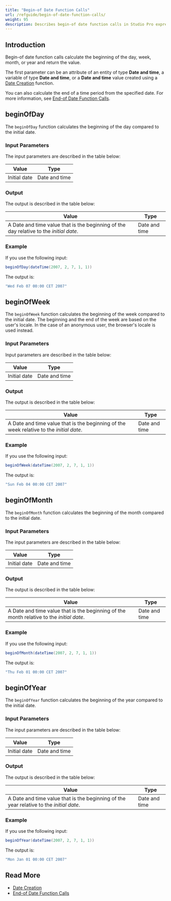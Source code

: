 ```yaml
---
title: "Begin-of Date Function Calls"
url: /refguide/begin-of-date-function-calls/
weight: 95
description: Describes begin-of date function calls in Studio Pro expressions.
---
```


## Introduction

Begin-of date function calls calculate the beginning of the day, week, month, or year and return the value.

The first parameter can be an attribute of an entity of type **Date and time**, a variable of type **Date and time**, or a **Date and time** value created using a [Date Creation](/refguide/date-creation/) function.

You can also calculate the end of a time period from the specified date. For more information, see [End-of Date Function Calls](/refguide/end-of-date-function-calls/).

## beginOfDay

The `beginOfDay` function calculates the beginning of the day compared to the initial date.

### Input Parameters

The input parameters are described in the table below:

| Value                                  | Type          |
| -------------------------------------- | ------------- |
| Initial date                           | Date and time |

### Output

The output is described in the table below:

| Value                                                        | Type          |
| ------------------------------------------------------------ | ------------- |
| A Date and time value that is the beginning of the day relative to the *initial date*. | Date and time |

### Example

If you use the following input:

```java {linenos=false}
beginOfDay(dateTime(2007, 2, 7, 1, 1))
```

The output is:

```java {linenos=false}
"Wed Feb 07 00:00 CET 2007"
```

## beginOfWeek

The `beginOfWeek` function calculates the beginning of the week compared to the initial date. The beginning and the end of the week are based on the user's locale. In the case of an anonymous user, the browser's locale is used instead.

### Input Parameters

Input parameters are described in the table below:

| Value                                  | Type          |
| -------------------------------------- | ------------- |
| Initial date                           | Date and time |

### Output

The output is described in the table below:

| Value                                                        | Type          |
| ------------------------------------------------------------ | ------------- |
| A Date and time value that is the beginning of the week relative to the *initial date*. | Date and time |

### Example

If you use the following input:

```java {linenos=false}
beginOfWeek(dateTime(2007, 2, 7, 1, 1))
```

The output is:

```java {linenos=false}
"Sun Feb 04 00:00 CET 2007"
```

## beginOfMonth

The `beginOfMonth` function calculates the beginning of the month compared to the initial date.

### Input Parameters

The input parameters are described in the table below:

| Value                                  | Type          |
| -------------------------------------- | ------------- |
| Initial date                           | Date and time |

### Output

The output is described in the table below:

| Value                                                        | Type          |
| ------------------------------------------------------------ | ------------- |
| A Date and time value that is the beginning of the month relative to the *initial date*. | Date and time |

### Example

If you use the following input:

```java {linenos=false}
beginOfMonth(dateTime(2007, 2, 7, 1, 1))
```

The output is:

```java {linenos=false}
"Thu Feb 01 00:00 CET 2007"
```

## beginOfYear

The `beginOfYear` function calculates the beginning of the year compared to the initial date.

### Input Parameters

The input parameters are described in the table below:

| Value                                  | Type          |
| -------------------------------------- | ------------- |
| Initial date                           | Date and time |

### Output

The output is described in the table below:

| Value                                                        | Type          |
| ------------------------------------------------------------ | ------------- |
| A Date and time value that is the beginning of the year relative to the *initial date*. | Date and time |

### Example

If you use the following input:

```java {linenos=false}
beginOfYear(dateTime(2007, 2, 7, 1, 1))
```

The output is:

```java {linenos=false}
"Mon Jan 01 00:00 CET 2007"
```

## Read More

* [Date Creation](/refguide/date-creation/)
* [End-of Date Function Calls](/refguide/end-of-date-function-calls/)

